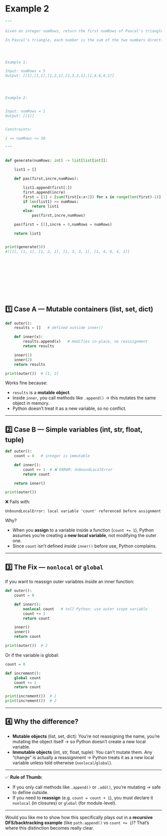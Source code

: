 # Example 2

```python
"""

Given an integer numRows, return the first numRows of Pascal's triangle.

In Pascal's triangle, each number is the sum of the two numbers directly above it as shown:




Example 1:

Input: numRows = 5
Output: [[1],[1,1],[1,2,1],[1,3,3,1],[1,4,6,4,1]]




Example 2:


Input: numRows = 1
Output: [[1]]


Constraints:

1 <= numRows <= 30

"""


def generate(numRows: int) -> list[list[int]]:

    list1 = []

    def pas(first,incre,numRows):

        list1.append(first[:])
        first.append(incre)
        first = [1] + [sum(first[x:x+2]) for x in range(len(first)-1)]
        if len(list1) >= numRows:
            return list1
        else:
            pas(first,incre,numRows)

    pas(first = [1],incre = 0,numRows = numRows)

    return list1


print(generate(5))
#[[1], [1, 1], [1, 2, 1], [1, 3, 3, 1], [1, 4, 6, 4, 1]]

```






<br><br><br><br><br><br><br>

## 1️⃣ Case A — Mutable containers (list, set, dict)

```python
def outer():
    results = []   # defined outside inner()

    def inner(x):
        results.append(x)   # modifies in-place, no reassignment
        return results

    inner(1)
    inner(2)
    return results

print(outer())  # [1, 2]
```

Works fine because:

* `results` is a **mutable object**.
* Inside `inner`, you call methods like `.append()` → this mutates the same object in memory.
* Python doesn’t treat it as a new variable, so no conflict.

---

## 2️⃣ Case B — Simple variables (int, str, float, tuple)

```python
def outer():
    count = 0   # integer is immutable

    def inner():
        count += 1  # ❌ ERROR: UnboundLocalError
        return count

    return inner()

print(outer())
```

❌ Fails with:

```
UnboundLocalError: local variable 'count' referenced before assignment
```

Why?

* When you **assign** to a variable inside a function (`count += 1`), Python assumes you’re creating a **new local variable**, not modifying the outer one.
* Since `count` isn’t defined *inside* `inner()` before use, Python complains.

---

## 3️⃣ The Fix — `nonlocal` or `global`

If you want to reassign outer variables inside an inner function:

```python
def outer():
    count = 0

    def inner():
        nonlocal count   # tell Python: use outer scope variable
        count += 1
        return count

    inner()
    inner()
    return count

print(outer())  # 2
```

Or if the variable is global:

```python
count = 0

def increment():
    global count
    count += 1
    return count

print(increment())  # 1
print(increment())  # 2
```

---

## 4️⃣ Why the difference?

* **Mutable objects** (list, set, dict): You’re not reassigning the name, you’re mutating the object itself → so Python doesn’t create a new local variable.
* **Immutable objects** (int, str, float, tuple): You can’t mutate them. Any “change” is actually a reassignment → Python treats it as a new local variable unless told otherwise (`nonlocal`/`global`).

---

✅ **Rule of Thumb:**

* If you only call methods like `.append()` or `.add()`, you’re mutating → safe to define outside.
* If you need to **reassign** (e.g. `count = count + 1`), you must declare it `nonlocal` (in closures) or `global` (for module-level).

---

Would you like me to show how this specifically plays out in a **recursive DFS/backtracking example** (like `path.append()` vs `count += 1`)? That’s where this distinction becomes really clear.

